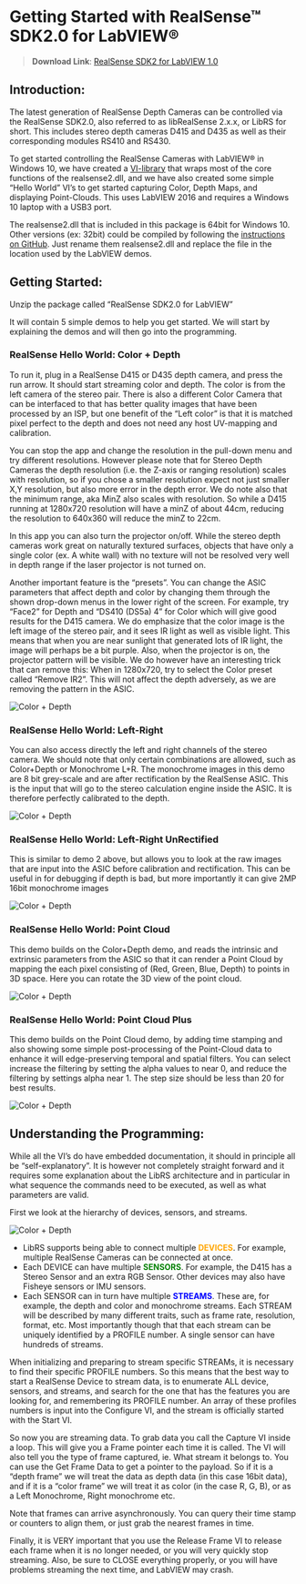 # Getting Started with RealSense™ SDK2.0 for LabVIEW®

> **Download Link**: [RealSense SDK2 for LabVIEW 1.0](http://realsense-hw-public.s3.amazonaws.com/Releases/RS4xx/Windows/labview_2_8_1.zip)

## Introduction:
The latest generation of RealSense Depth Cameras can be controlled via the RealSense SDK2.0, also referred to as libRealSense 2.x.x, or LibRS for short. This includes stereo depth cameras D415 and D435 as well as their corresponding modules RS410 and RS430. 


To get started controlling the RealSense Cameras with LabVIEW® in Windows 10, we have created a [VI-library](http://realsense-hw-public.s3.amazonaws.com/Releases/RS4xx/Windows/labview_2_8_1.zip) that wraps most of the core functions of the realsense2.dll, and we have also created some simple “Hello World” VI’s to get started capturing Color, Depth Maps, and displaying Point-Clouds.  This uses LabVIEW 2016 and requires a Windows 10 laptop with a USB3 port.   


The realsense2.dll that is included in this package is 64bit for Windows 10. Other versions (ex: 32bit) could be compiled by following the [instructions on GitHub](https://github.com/IntelRealSense/librealsense/blob/master/doc/installation_windows.md).  Just rename them realsense2.dll and replace the file in the location used by the LabVIEW demos. 

## Getting Started: 
Unzip the package called “RealSense SDK2.0  for LabVIEW”


It will contain 5 simple demos to help you get started. We will start by explaining the demos and will then go into the programming.

### RealSense Hello World: Color + Depth

To run it, plug in a RealSense D415 or D435 depth camera, and press the run arrow. It should start streaming color and depth. The color is from the left camera of the stereo pair. There is also a different Color Camera that can be interfaced to that has better quality images that have been processed by an ISP, but one benefit of the “Left color” is that it is matched pixel perfect to the depth and does not need any host UV-mapping and calibration. 


You can stop the app and change the resolution in the pull-down menu and try different resolutions. However please note that for Stereo Depth Cameras the depth resolution (i.e. the Z-axis or ranging resolution) scales with resolution, so if you chose a smaller resolution expect not just smaller X,Y resolution, but also more error in the depth error.  We do note also that the minimum range, aka MinZ also scales with resolution. So while a D415 running at 1280x720 resolution will have a minZ of about 44cm, reducing the resolution to 640x360 will reduce the minZ to 22cm.   


In this app you can also turn the projector on/off. While the stereo depth cameras work great on naturally textured surfaces, objects that have only a single color (ex. A white wall) with no texture will not be resolved very well in depth range if the laser projector is not turned on. 


Another important feature is the “presets”. You can change the ASIC parameters that affect depth and color by changing them through the shown drop-down menus in the lower right of the screen. For example, try “Face2” for Depth and “DS410 (DS5a) 4” for Color which will give good results for the D415 camera. We do emphasize that the color image is the left image of the stereo pair, and it sees IR light as well as visible light. This means that when you are near sunlight that generated lots of IR light, the image will perhaps be a bit purple. Also, when the projector is on, the projector pattern will be visible.  We do however have an interesting trick that can remove this: When in 1280x720, try to select the Color preset called “Remove IR2”. This will not affect the depth adversely, as we are removing the pattern in the ASIC.   

![Color + Depth](https://raw.githubusercontent.com/wiki/IntelRealSense/librealsense/res/labview/1.png)

### RealSense Hello World: Left-Right
You can also access directly the left and right channels of the stereo camera. We should note that only certain combinations are allowed, such as Color+Depth or Monochrome L+R. The monochrome images in this demo are 8 bit grey-scale and are after rectification by the RealSense ASIC. This is the input that will go to the stereo calculation engine inside the ASIC. It is therefore perfectly calibrated to the depth. 

![Color + Depth](https://raw.githubusercontent.com/wiki/IntelRealSense/librealsense/res/labview/2.png)

### RealSense Hello World: Left-Right UnRectified

This is similar to demo 2 above, but allows you to look at the raw images that are input into the ASIC before calibration and rectification. This can be useful in for debugging if depth is bad, but more importantly it can give 2MP 16bit monochrome images

![Color + Depth](https://raw.githubusercontent.com/wiki/IntelRealSense/librealsense/res/labview/3.png)

### RealSense Hello World: Point Cloud

This demo builds on the Color+Depth demo, and reads the intrinsic and extrinsic parameters from the ASIC so that it can render a Point Cloud by mapping the each pixel consisting of (Red, Green, Blue, Depth) to points in 3D space. Here you can rotate the 3D view of the point cloud. 

![Color + Depth](https://raw.githubusercontent.com/wiki/IntelRealSense/librealsense/res/labview/4.png)

### RealSense Hello World: Point Cloud Plus

This demo builds on the Point Cloud demo, by adding time stamping and also showing some simple post-processing of the Point-Cloud data to enhance it will edge-preserving temporal and spatial  filters. You can select increase the filtering by setting the alpha values to near 0, and reduce the filtering by settings alpha near 1. The step size should be less than 20 for best results.

![Color + Depth](https://raw.githubusercontent.com/wiki/IntelRealSense/librealsense/res/labview/5.png)

## Understanding the Programming: 
While all the VI’s do have embedded documentation, it should in principle all be “self-explanatory”. It is however not completely straight forward and it requires some explanation about the LibRS architecture and in particular in what sequence the commands need to be executed, as well as what parameters are valid.

First we look at the hierarchy of devices, sensors, and streams. 


![Color + Depth](https://raw.githubusercontent.com/wiki/IntelRealSense/librealsense/res/labview/6.png)

* LibRS supports being able to connect multiple <font color="orange">**DEVICES**</font>.  For example, multiple RealSense Cameras can be connected at once. 
* Each DEVICE can have multiple <font color="green">**SENSORS**</font>. For example, the D415 has a Stereo Sensor and an extra RGB Sensor. Other devices may also have Fisheye sensors or IMU sensors.
* Each SENSOR can in turn have multiple <font color="blue">**STREAMS**</font>. These are, for example, the depth and color and monochrome streams. Each STREAM will be described by many different traits, such as frame rate, resolution, format, etc. Most importantly though that that each stream can be uniquely identified by a PROFILE number.  A single sensor can have hundreds of streams. 


When initializing and preparing to stream specific STREAMs, it is necessary to find their specific PROFILE numbers.  So this means that the best way to start a RealSense Device to stream data, is to enumerate ALL device, sensors, and streams, and search for the one that has the features you are looking for, and remembering its PROFILE number. An array of these profiles numbers is input into the Configure VI, and the stream is officially started with the Start VI. 


So now you are streaming data. To grab data you call the Capture VI inside a loop. This will give you a Frame pointer each time it is called. The VI will also tell you the type of frame captured, ie. What stream it belongs to. You can use the Get Frame Data to get a pointer to the payload.  So if it is a “depth frame” we will treat the data as depth data (in this case 16bit data), and if it is a “color frame” we will treat it as color (in the case R, G, B), or as a Left Monochrome, Right monochrome etc.    


Note that frames can arrive asynchronously. You can query their time stamp or counters to align them, or just grab the nearest frames in time.     


Finally, it is VERY important that you use the Release Frame VI to release each frame when it is no longer needed, or you will very quickly stop streaming. Also, be sure to CLOSE everything properly, or you will have problems streaming the next time, and LabVIEW may crash.   
